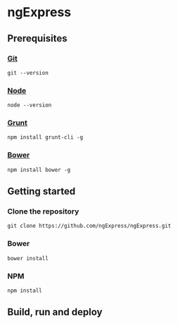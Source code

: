 ngExpress
=========

## Prerequisites

### [Git](http://git-scm.com/)

```
git --version
```

### [Node](http://nodejs.org/)

```
node --version
```

### [Grunt](http://gruntjs.com/)

```
npm install grunt-cli -g
```

### [Bower](http://bower.io/)

```
npm install bower -g
```

## Getting started

### Clone the repository

```
git clone https://github.com/ngExpress/ngExpress.git
```

### Bower

```
bower install
```

### NPM

```
npm install
```

## Build, run and deploy
